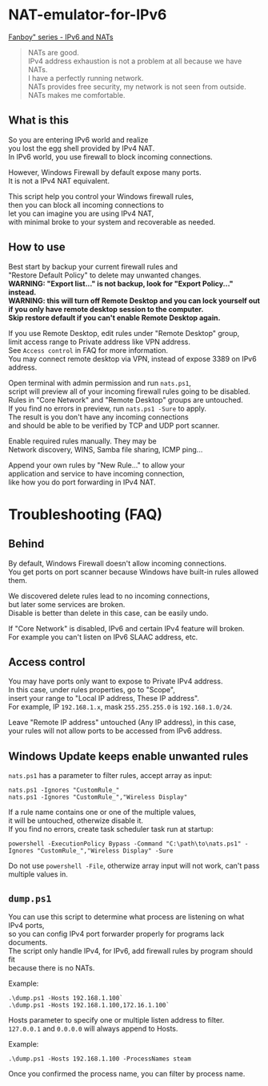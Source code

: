 # NAT-emulator-for-IPv6
[Fanboy" series - IPv6 and NATs](https://www.youtube.com/watch?v=v26BAlfWBm8)

> NATs are good.  
> IPv4 address exhaustion is not a problem at all because we have NATs.  
> I have a perfectly running network.  
> NATs provides free security, my network is not seen from outside.  
> NATs makes me comfortable.

## What is this
So you are entering IPv6 world and realize  
you lost the egg shell provided by IPv4 NAT.  
In IPv6 world, you use firewall to block incoming connections.

However, Windows Firewall by default expose many ports.  
It is not a IPv4 NAT equivalent.

This script help you control your Windows firewall rules,  
then you can block all incoming connections to  
let you can imagine you are using IPv4 NAT,  
with minimal broke to your system and recoverable as needed.

## How to use
Best start by backup your current firewall rules and  
"Restore Default Policy" to delete may unwanted changes.  
**WARNING: "Export list..." is not backup, look for "Export Policy..." instead.**  
**WARNING: this will turn off Remote Desktop and you can lock yourself out  
if you only have remote desktop session to the computer.  
Skip restore default if you can't enable Remote Desktop again.**

If you use Remote Desktop, edit rules under "Remote Desktop" group,  
limit access range to Private address like VPN address.  
See `Access control` in FAQ for more information.  
You may connect remote desktop via VPN, instead of expose 3389 on IPv6 address.

Open terminal with admin permission and run `nats.ps1`,  
script will preview all of your incoming firewall rules going to be disabled.  
Rules in "Core Network" and "Remote Desktop" groups are untouched.  
If you find no errors in preview, run `nats.ps1 -Sure` to apply.  
The result is you don't have any incoming connections  
and should be able to be verified by TCP and UDP port scanner.

Enable required rules manually. They may be  
Network discovery, WINS, Samba file sharing, ICMP ping...

Append your own rules by "New Rule..." to allow your  
application and service to have incoming connection,  
like how you do port forwarding in IPv4 NAT.

# Troubleshooting (FAQ)
## Behind
By default, Windows Firewall doesn't allow incoming connections.  
You get ports on port scanner because Windows have built-in rules allowed them.

We discovered delete rules lead to no incoming connections,  
but later some services are broken.  
Disable is better than delete in this case, can be easily undo.

If "Core Network" is disabled, IPv6 and certain IPv4 feature will broken.  
For example you can't listen on IPv6 SLAAC address, etc.

## Access control
You may have ports only want to expose to Private IPv4 address.  
In this case, under rules properties, go to "Scope",  
insert your range to "Local IP address, These IP address".  
For example, IP `192.168.1.x`, mask `255.255.255.0` is `192.168.1.0/24`.

Leave "Remote IP address" untouched (Any IP address), in this case,  
your rules will not allow ports to be accessed from IPv6 address.

## Windows Update keeps enable unwanted rules
`nats.ps1` has a parameter to filter rules, accept array as input:  
```
nats.ps1 -Ignores "CustomRule_"
nats.ps1 -Ignores "CustomRule_","Wireless Display"
```
If a rule name contains one or one of the multiple values,  
it will be untouched, otherwize disable it.  
If you find no errors, create task scheduler task run at startup:
```
powershell -ExecutionPolicy Bypass -Command "C:\path\to\nats.ps1" -Ignores "CustomRule_","Wireless Display" -Sure
```
Do not use `powershell -File`, otherwize array input will not work, can't pass multiple values in.

## `dump.ps1`
You can use this script to determine what process are listening on what IPv4 ports,  
so you can config IPv4 port forwarder properly for programs lack documents.  
The script only handle IPv4, for IPv6, add firewall rules by program should fit  
because there is no NATs.

Example:
```
.\dump.ps1 -Hosts 192.168.1.100`
.\dump.ps1 -Hosts 192.168.1.100,172.16.1.100`
```
Hosts parameter to specify one or multiple listen address to filter.  
`127.0.0.1` and `0.0.0.0` will always append to Hosts.

Example:
```
.\dump.ps1 -Hosts 192.168.1.100 -ProcessNames steam
```
Once you confirmed the process name, you can filter by process name.
